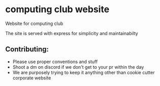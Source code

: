 # computing club website

Website for computing club

The site is served with express for simplicity and maintainabilty

## Contributing: 
- Please use proper conventions and stuff
- Shoot a dm on discord if we don't get to your pr within the day
- We are purposely trying to keep it anything other than cookie cutter corporate website
